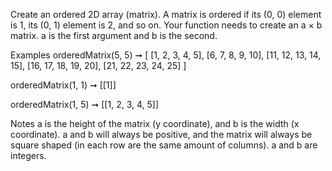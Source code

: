 Create an ordered 2D array (matrix). A matrix is ordered if its (0, 0) element is 1, its (0, 1) element is 2, and so on. Your function needs to create an a × b matrix. a is the first argument and b is the second.

Examples
orderedMatrix(5, 5) ➞ [
  [1, 2, 3, 4, 5],
  [6, 7, 8, 9, 10],
  [11, 12, 13, 14, 15],
  [16, 17, 18, 19, 20],
  [21, 22, 23, 24, 25]
]

orderedMatrix(1, 1) ➞ [[1]]

orderedMatrix(1, 5) ➞ [[1, 2, 3, 4, 5]]

Notes
a is the height of the matrix (y coordinate), and b is the width (x coordinate).
a and b will always be positive, and the matrix will always be square shaped (in each row are the same amount of columns).
a and b are integers.